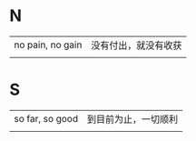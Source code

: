 # N

|                  |                      |
| ---------------- | -------------------- |
| no pain, no gain | 没有付出，就没有收获 |
|                  |                      |


# S

|                 |                      |
| --------------- | -------------------- |
| so far, so good | 到目前为止，一切顺利 |
|                 |                      |
